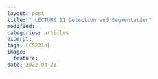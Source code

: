 ```yaml
---
layout: post
title: " LECTURE 11 Detection and Segmentation"
modified:
categories: articles
excerpt:
tags: [CS231n]
image:
  feature:
date: 2022-08-21
---
```


